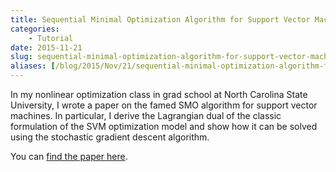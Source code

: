 ```yaml
---
title: Sequential Minimal Optimization Algorithm for Support Vector Machines
categories:
    - Tutorial
date: 2015-11-21
slug: sequential-minimal-optimization-algorithm-for-support-vector-machines
aliases: [/blog/2015/Nov/21/sequential-minimal-optimization-algorithm-for-support-vector-machines/]
---
```


In my nonlinear optimization class in grad school at North Carolina State University, I wrote a paper on the famed SMO algorithm for support vector machines. In particular, I derive the Lagrangian dual of the classic formulation of the SVM optimization model and show how it can be solved using the stochastic gradient descent algorithm.

You can [find the paper here](https://github.com/tdhopper/smo-svm/blob/master/OR706%20Support%20Vector%20Machines.pdf).

